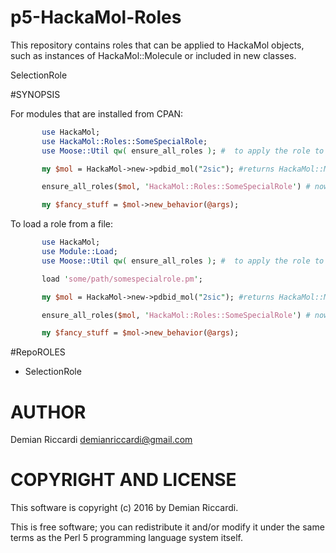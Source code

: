 # p5-HackaMol-Roles

This repository contains roles that can be applied to HackaMol objects, such as instances of HackaMol::Molecule or 
included in new classes.   

SelectionRole


#SYNOPSIS

For modules that are installed from CPAN:

````perl
       use HackaMol;
       use HackaMol::Roles::SomeSpecialRole;
       use Moose::Util qw( ensure_all_roles ); #  to apply the role to the molecule object

       my $mol = HackaMol->new->pdbid_mol("2sic"); #returns HackaMol::Molecule

       ensure_all_roles($mol, 'HackaMol::Roles::SomeSpecialRole') # now $mol has new behaviors!

       my $fancy_stuff = $mol->new_behavior(@args);
````

To load a role from a file:

````perl
       use HackaMol;
       use Module::Load;
       use Moose::Util qw( ensure_all_roles ); #  to apply the role to the molecule object

       load 'some/path/somespecialrole.pm';

       my $mol = HackaMol->new->pdbid_mol("2sic"); #returns HackaMol::Molecule

       ensure_all_roles($mol, 'HackaMol::Roles::SomeSpecialRole') # now $mol has new behaviors!

       my $fancy_stuff = $mol->new_behavior(@args);
```` 

#RepoROLES

  * SelectionRole

# AUTHOR

Demian Riccardi <demianriccardi@gmail.com>

# COPYRIGHT AND LICENSE

This software is copyright (c) 2016 by Demian Riccardi.

This is free software; you can redistribute it and/or modify it under
the same terms as the Perl 5 programming language system itself.

